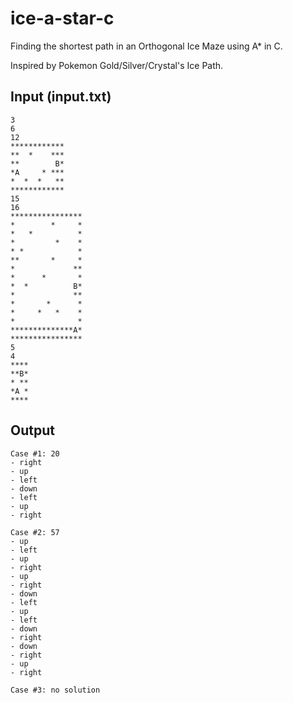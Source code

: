 # ice-a-star-c
Finding the shortest path in an Orthogonal Ice Maze using A* in C.

Inspired by Pokemon Gold/Silver/Crystal's Ice Path.

## Input (input.txt)
```
3
6
12
************
**  *    ***
**        B*
*A     * ***
*  *  *   **
************
15
16
****************
*        *     *
*   *          *
*         *    *
* *            *
**       *     *
*             **
*      *       *
*  *          B*
*             **
*       *      *
*     *   *    *
*              *
**************A*
****************
5
4
****
**B*
* **
*A *
****
```

## Output
```
Case #1: 20
- right
- up
- left
- down
- left
- up
- right

Case #2: 57
- up
- left
- up
- right
- up
- right
- down
- left
- up
- left
- down
- right
- down
- right
- up
- right

Case #3: no solution
```
